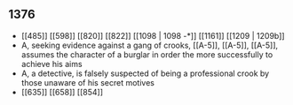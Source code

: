 ## 1376
- [[485]] [[598]] [[820]] [[822]] [[1098 | 1098 -*]] [[1161]] [[1209 | 1209b]] 
- A, seeking evidence against a gang of crooks, [[A-5]], [[A-5]], [[A-5]], assumes the character of a burglar in order the more successfully to achieve his aims
- A, a detective, is falsely suspected of being a professional crook by those unaware of his secret motives
- [[635]] [[658]] [[854]] 


